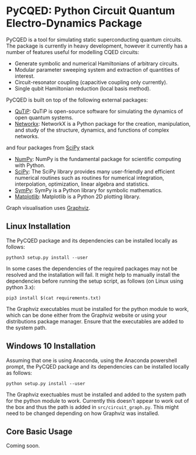 <!-- ## PyCQED: Python Circuit Quantum Electro-Dynamics Package -->

<h1> PyCQED: Python Circuit Quantum Electro-Dynamics Package </h1>

PyCQED is a tool for simulating static superconducting quantum circuits. The package is currently in heavy development, however it currently has a number of features useful for modelling CQED circuits:
* Generate symbolic and numerical Hamiltonians of arbitrary circuits.
* Modular parameter sweeping system and extraction of quantities of interest.
* Circuit-resonator coupling (capacitive coupling only currently).
* Single qubit Hamiltonian reduction (local basis method).

PyCQED is built on top of the following external packages:
* [QuTiP](http://qutip.org/): QuTiP is open-source software for simulating the dynamics of open quantum systems.
* [Networkx](https://networkx.github.io/): NetworkX is a Python package for the creation, manipulation, and study of the structure, dynamics, and functions of complex networks.

and four packages from [SciPy](https://www.scipy.org/index.html) stack

* [NumPy](https://numpy.org/): NumPy is the fundamental package for scientific computing with Python.
* [SciPy](https://www.scipy.org/index.html): The SciPy library provides many user-friendly and efficient numerical routines such as routines for numerical integration, interpolation, optimization, linear algebra and statistics.
* [SymPy](https://www.sympy.org/en/index.html): SymPy is a Python library for symbolic mathematics.
* [Matplotlib](https://matplotlib.org/): Matplotlib is a Python 2D plotting library.

Graph visualisation uses [Graphviz](https://graphviz.org/download/).

<!-- ### Installation and Basic Usage -->

<h2> Linux Installation </h2>

The PyCQED package and its dependencies can be installed locally as follows:

```Shell
python3 setup.py install --user
```

In some cases the dependencies of the required packages may not be resolved and the installation will fail. It might help to manually install the dependencies before running the setup script, as follows (on Linux using python 3.x):

```Shell
pip3 install $(cat requirements.txt)
```

The Graphviz executables must be installed for the python module to work, which can be done either from the Graphviz website or using your distributions package manager. Ensure that the executables are added to the system path.

<h2> Windows 10 Installation </h2>

Assuming that one is using Anaconda, using the Anaconda powershell prompt, the PyCQED package and its dependencies can be installed locally as follows:

```Shell
python setup.py install --user
```

The Graphviz exectuables must be installed and added to the system path for the python module to work. Currently this doesn't appear to work out of the box and thus the path is added in `src/circuit_graph.py`. This might need to be changed depending on how Graphviz was installed.

<h2> Core Basic Usage </h2>

Coming soon.


